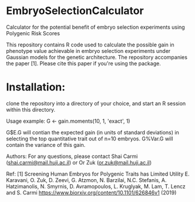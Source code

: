 # EmbryoSelectionCalculator
Calculator for the potential benefit of embryo selection experiments using Polygenic Risk Scores


This repository contains R code used to calculate the possible gain in phenotype value achievable in embryo selection experiments 
under Gaussian models for the genetic architecture. 
The repository accompanies the paper [1]. Please cite this paper if you're using the package. 

# Installation: 
clone the repository into a directory of your choice, and start an R session within this directory. 

Usage example: 
G <- gain.moments(10, 1, 'exact', 1)

G$E.G will contian the expected gain (in units of standard deviations) in selecting the top quantitative trait out of n=10 embryos.
G%Var.G will contain the variance of this gain. 



Authors: 
For any questions, please contact Shai Carmi (shai.carmi@mail.huji.ac.il) or Or Zuk (or.zuk@mail.huji.ac.il)


Ref:
[1] Screening Human Embryos for Polygenic Traits has Limited Utility 
E. Karavani, O. Zuk, D. Zeevi, G. Atzmon, N. Barzilai, N.C. Stefanis, A. Hatzimanolis, N. Smyrnis, D. Avramopoulos, L. Kruglyak, M. Lam, T. Lencz and S. Carmi 
https://www.biorxiv.org/content/10.1101/626846v1 (2019) 
 
